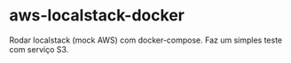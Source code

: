 # aws-localstack-docker
Rodar localstack (mock AWS) com docker-compose.
Faz um simples teste com serviço S3.
